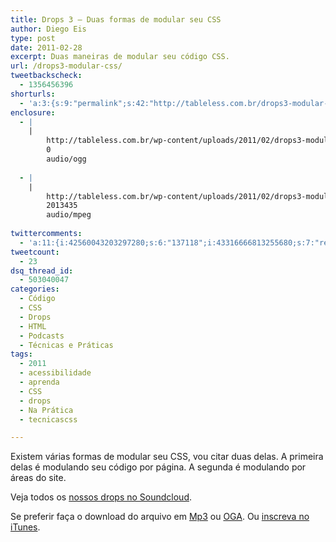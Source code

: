 ```yaml
---
title: Drops 3 – Duas formas de modular seu CSS
author: Diego Eis
type: post
date: 2011-02-28
excerpt: Duas maneiras de modular seu código CSS.
url: /drops3-modular-css/
tweetbackscheck:
  - 1356456396
shorturls:
  - 'a:3:{s:9:"permalink";s:42:"http://tableless.com.br/drops3-modular-css";s:7:"tinyurl";s:26:"http://tinyurl.com/3vg92vh";s:4:"isgd";s:19:"http://is.gd/5C98Nw";}'
enclosure:
  - |
    |
        http://tableless.com.br/wp-content/uploads/2011/02/drops3-modulando-css1.oga
        0
        audio/ogg
        
  - |
    |
        http://tableless.com.br/wp-content/uploads/2011/02/drops3-modulando-css1.mp3
        2013435
        audio/mpeg
        
twittercomments:
  - 'a:11:{i:42560043203297280;s:6:"137118";i:43316666813255680;s:7:"retweet";i:42625458252152833;s:7:"retweet";i:42611223719710721;s:7:"retweet";i:42274535524941824;s:7:"retweet";i:158344326567563265;s:7:"retweet";i:158334064301051906;s:7:"retweet";i:161270009056854016;s:7:"retweet";i:161268687138074624;s:7:"retweet";i:161266676048986112;s:7:"retweet";i:161261199563038721;s:7:"retweet";}'
tweetcount:
  - 23
dsq_thread_id:
  - 503040047
categories:
  - Código
  - CSS
  - Drops
  - HTML
  - Podcasts
  - Técnicas e Práticas
tags:
  - 2011
  - acessibilidade
  - aprenda
  - CSS
  - drops
  - Na Prática
  - tecnicascss

---
```

Existem várias formas de modular seu CSS, vou citar duas delas. A primeira delas é modulando seu código por página. A segunda é modulando por áreas do site.

<!--audio controls> 
<source src="http://tableless.com.br/wp-content/uploads/2011/02/drops3-modulando-css1.oga" type="audio/ogg" />
<source src="http://tableless.com.br/wp-content/uploads/2011/02/drops3-modulando-css1.mp3" type="audio/mpeg" />
 Se preferir faça o download do arquivo em <a href="http://tableless.com.br/wp-content/uploads/2011/02/drops3-modulando-css1.mp3" title="Audio MP3 - Duas formas de modular se CSS">Mp3</a> ou <a href="http://tableless.com.br/wp-content/uploads/2011/02/drops3-modulando-css1.oga" title="Audio OGG - Duas formas de modular se CSS">OGA</a>.
</audio-->



Veja todos os [nossos drops no Soundcloud][1].

Se preferir faça o download do arquivo em [Mp3][2] ou [OGA][3]. Ou [inscreva no iTunes][4].

 [1]: http://soundcloud.com/tableless
 [2]: http://tableless.com.br/wp-content/uploads/2011/02/drops3-modulando-css1.mp3 "Audio MP3 - Duas formas de modular se CSS"
 [3]: http://tableless.com.br/wp-content/uploads/2011/02/drops3-modulando-css1.oga "Audio OGG - Duas formas de modular se CSS"
 [4]: http://itunes.apple.com/us/podcast/tableless-desenvolvimento/id73330789 "Drops do Tableless no iTunes."